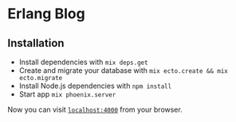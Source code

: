 # Erlang Blog

## Installation
  * Install dependencies with `mix deps.get`
  * Create and migrate your database with `mix ecto.create && mix ecto.migrate`
  * Install Node.js dependencies with `npm install`
  * Start app `mix phoenix.server`

Now you can visit [`localhost:4000`](http://localhost:4000) from your browser.
